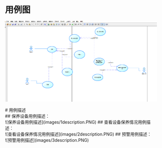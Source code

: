 # 用例图</br>
![用例图](images/usecase.PNG)
<p></p>
# 用例描述</br>
## 保养设备用例描述：</br>
![保养设备用例描述](images/1description.PNG)
## 查看设备保养情况用例描述：</br>
![查看设备保养情况用例描述](images/2description.PNG)
## 预警用例描述：</br>
![预警用例描述](images/3description.PNG)
